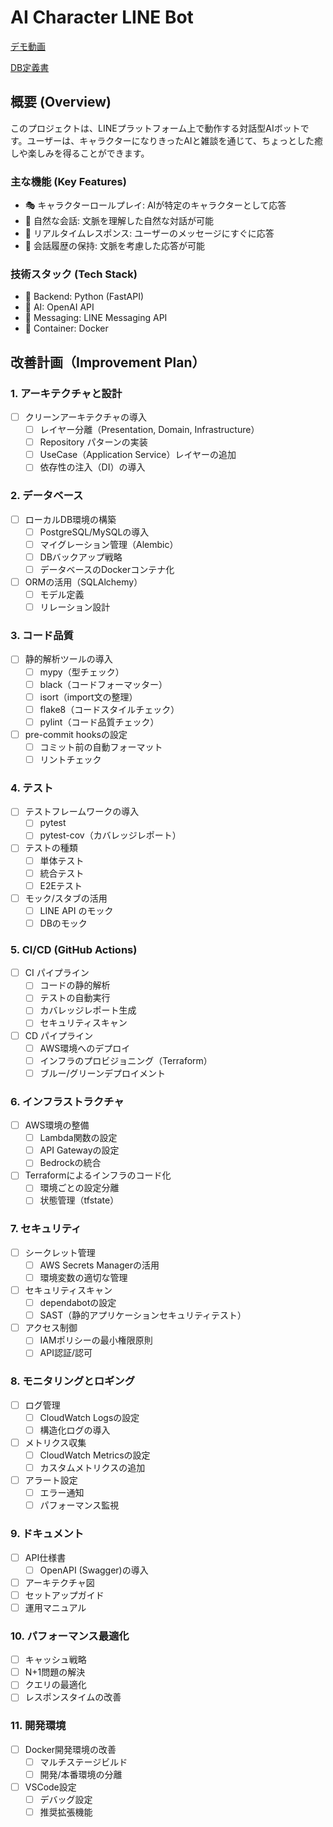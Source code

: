 # AI Character LINE Bot

[デモ動画](https://youtube.com/shorts/IX3m62dwLvE?feature=share)

[DB定義書](https://github.com/knumber02/AI-LINEbot/blob/master/docs/database.md)


## 概要 (Overview)
このプロジェクトは、LINEプラットフォーム上で動作する対話型AIボットです。ユーザーは、キャラクターになりきったAIと雑談を通じて、ちょっとした癒しや楽しみを得ることができます。

### 主な機能 (Key Features)
- 🎭 キャラクターロールプレイ: AIが特定のキャラクターとして応答
- 💬 自然な会話: 文脈を理解した自然な対話が可能
- 🔄 リアルタイムレスポンス: ユーザーのメッセージにすぐに応答
- 📝 会話履歴の保持: 文脈を考慮した応答が可能

### 技術スタック (Tech Stack)
- 🐍 Backend: Python (FastAPI)
- 🤖 AI: OpenAI API
- 💬 Messaging: LINE Messaging API
- 🐳 Container: Docker




## 改善計画（Improvement Plan）

### 1. アーキテクチャと設計
- [ ] クリーンアーキテクチャの導入
  - [ ] レイヤー分離（Presentation, Domain, Infrastructure）
  - [ ] Repository パターンの実装
  - [ ] UseCase（Application Service）レイヤーの追加
  - [ ] 依存性の注入（DI）の導入

### 2. データベース
- [ ] ローカルDB環境の構築
  - [ ] PostgreSQL/MySQLの導入
  - [ ] マイグレーション管理（Alembic）
  - [ ] DBバックアップ戦略
  - [ ] データベースのDockerコンテナ化
- [ ] ORMの活用（SQLAlchemy）
  - [ ] モデル定義
  - [ ] リレーション設計

### 3. コード品質
- [ ] 静的解析ツールの導入
  - [ ] mypy（型チェック）
  - [ ] black（コードフォーマッター）
  - [ ] isort（import文の整理）
  - [ ] flake8（コードスタイルチェック）
  - [ ] pylint（コード品質チェック）
- [ ] pre-commit hooksの設定
  - [ ] コミット前の自動フォーマット
  - [ ] リントチェック

### 4. テスト
- [ ] テストフレームワークの導入
  - [ ] pytest
  - [ ] pytest-cov（カバレッジレポート）
- [ ] テストの種類
  - [ ] 単体テスト
  - [ ] 統合テスト
  - [ ] E2Eテスト
- [ ] モック/スタブの活用
  - [ ] LINE API のモック
  - [ ] DBのモック

### 5. CI/CD (GitHub Actions)
- [ ] CI パイプライン
  - [ ] コードの静的解析
  - [ ] テストの自動実行
  - [ ] カバレッジレポート生成
  - [ ] セキュリティスキャン
- [ ] CD パイプライン
  - [ ] AWS環境へのデプロイ
  - [ ] インフラのプロビジョニング（Terraform）
  - [ ] ブルー/グリーンデプロイメント

### 6. インフラストラクチャ
- [ ] AWS環境の整備
  - [ ] Lambda関数の設定
  - [ ] API Gatewayの設定
  - [ ] Bedrockの統合
- [ ] Terraformによるインフラのコード化
  - [ ] 環境ごとの設定分離
  - [ ] 状態管理（tfstate）

### 7. セキュリティ
- [ ] シークレット管理
  - [ ] AWS Secrets Managerの活用
  - [ ] 環境変数の適切な管理
- [ ] セキュリティスキャン
  - [ ] dependabotの設定
  - [ ] SAST（静的アプリケーションセキュリティテスト）
- [ ] アクセス制御
  - [ ] IAMポリシーの最小権限原則
  - [ ] API認証/認可

### 8. モニタリングとロギング
- [ ] ログ管理
  - [ ] CloudWatch Logsの設定
  - [ ] 構造化ログの導入
- [ ] メトリクス収集
  - [ ] CloudWatch Metricsの設定
  - [ ] カスタムメトリクスの追加
- [ ] アラート設定
  - [ ] エラー通知
  - [ ] パフォーマンス監視

### 9. ドキュメント
- [ ] API仕様書
  - [ ] OpenAPI (Swagger)の導入
- [ ] アーキテクチャ図
- [ ] セットアップガイド
- [ ] 運用マニュアル

### 10. パフォーマンス最適化
- [ ] キャッシュ戦略
- [ ] N+1問題の解決
- [ ] クエリの最適化
- [ ] レスポンスタイムの改善

### 11. 開発環境
- [ ] Docker開発環境の改善
  - [ ] マルチステージビルド
  - [ ] 開発/本番環境の分離
- [ ] VSCode設定
  - [ ] デバッグ設定
  - [ ] 推奨拡張機能
